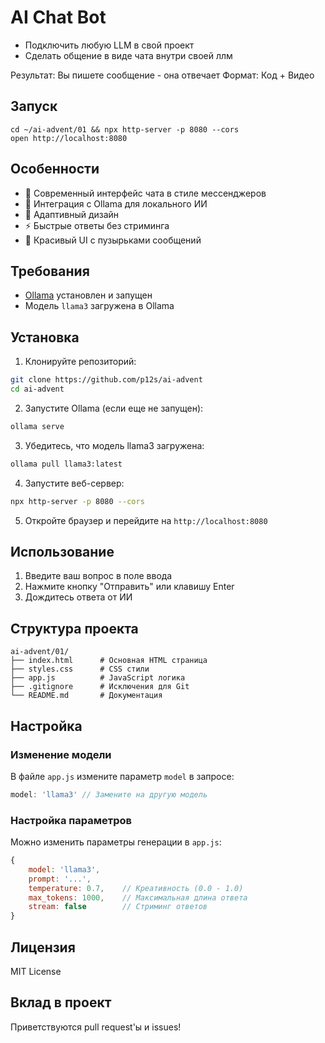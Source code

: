 # AI Chat Bot

- Подключить любую LLM в свой проект
- Сделать общение в виде чата внутри своей ллм 

Результат: Вы пишете сообщение - она отвечает
Формат: Код + Видео

## Запуск
```
cd ~/ai-advent/01 && npx http-server -p 8080 --cors
open http://localhost:8080
```

## Особенности

- 💬 Современный интерфейс чата в стиле мессенджеров
- 🤖 Интеграция с Ollama для локального ИИ
- 📱 Адаптивный дизайн
- ⚡ Быстрые ответы без стриминга
- 🎨 Красивый UI с пузырьками сообщений

## Требования

- [Ollama](https://ollama.ai/) установлен и запущен
- Модель `llama3` загружена в Ollama

## Установка

1. Клонируйте репозиторий:
```bash
git clone https://github.com/p12s/ai-advent
cd ai-advent
```

2. Запустите Ollama (если еще не запущен):
```bash
ollama serve
```

3. Убедитесь, что модель llama3 загружена:
```bash
ollama pull llama3:latest
```

4. Запустите веб-сервер:
```bash
npx http-server -p 8080 --cors
```

5. Откройте браузер и перейдите на `http://localhost:8080`

## Использование

1. Введите ваш вопрос в поле ввода
2. Нажмите кнопку "Отправить" или клавишу Enter
3. Дождитесь ответа от ИИ

## Структура проекта

```
ai-advent/01/
├── index.html      # Основная HTML страница
├── styles.css      # CSS стили
├── app.js          # JavaScript логика
├── .gitignore      # Исключения для Git
└── README.md       # Документация
```

## Настройка

### Изменение модели

В файле `app.js` измените параметр `model` в запросе:

```javascript
model: 'llama3' // Замените на другую модель
```

### Настройка параметров

Можно изменить параметры генерации в `app.js`:

```javascript
{
    model: 'llama3',
    prompt: '...',
    temperature: 0.7,    // Креативность (0.0 - 1.0)
    max_tokens: 1000,    // Максимальная длина ответа
    stream: false        // Стриминг ответов
}
```

## Лицензия

MIT License

## Вклад в проект

Приветствуются pull request'ы и issues!
